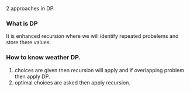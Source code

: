 2 approaches in DP.



### What is DP 
It is enhanced recursion where we will identify repeated probelems and store there values.

### How to know weather DP.
1. choices are given then recursion will apply and if overlapping problem then apply DP.
2. optimal choices are asked then apply recursion.

